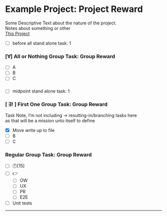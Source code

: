 # Example Project: Project Reward

Some Descriptive Text about the nature of the project.  
Notes about something or other  
[This Project](https://codesandbox.io/s/w2mv98z30w)

- [ ] before all stand alone task: 1

### [∀] All or Nothing Group Task: Group Reward

- [ ] A
- [ ] B
- [ ] C

###

- [ ] midpoint stand alone task: 1

### [ ∃! ] First One Group Task: Group Reward

Task Note, I’m not including -> resulting-in/branching tasks here  
as that will be a mission unto itself to define

- [x] Move write up to file
- [ ] B
- [ ] C

### Regular Group Task: Group Reward

- [ ] 🕐[15]
- [ ] 👉
  - [ ] OW
  - [ ] UX
  - [ ] PR
  - [ ] E2E
- [ ] Unit tests

---
